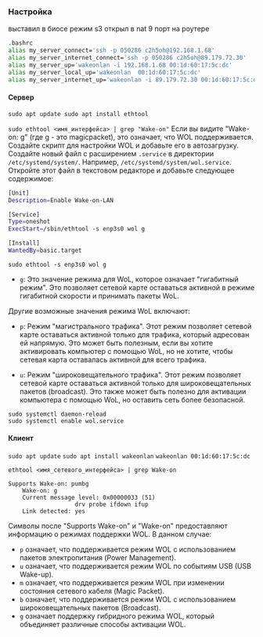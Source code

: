 ### Настройка

выставил в биосе режим s3
открыл в nat 9 порт на роутере

```bash 
.bashrc
alias my_server_connect='ssh -p 050286 c2h5oh@192.168.1.68'
alias my_server_internet_connect='ssh -p 050286 c2h5oh@89.179.72.30'
alias my_server_up='wakeonlan -i 192.168.1.68 00:1d:60:17:5c:dc'
alias my_server_local_up='wakeonlan  00:1d:60:17:5c:dc'
alias my_server_internet_up='wakeonlan -i 89.179.72.30 00:1d:60:17:5c:dc'
```


#### Сервер

`sudo apt update sudo apt install ethtool`

`sudo ethtool <имя_интерфейса> | grep "Wake-on"`
Если вы видите "Wake-on: g" (где g - это magicpacket), это означает, что WOL поддерживается.
Создайте скрипт для настройки WOL и добавьте его в автозагрузку. Создайте новый файл с расширением `.service` в директории `/etc/systemd/system/`. Например, `/etc/systemd/system/wol.service`. Откройте этот файл в текстовом редакторе и добавьте следующее содержимое:
```  sh
[Unit]
Description=Enable Wake-on-LAN

[Service]
Type=oneshot
ExecStart=/sbin/ethtool -s enp3s0 wol g

[Install]
WantedBy=basic.target
```

`sudo ethtool -s enp3s0 wol g` 




- `g`: Это значение режима для WoL, которое означает "гигабитный режим". Это позволяет сетевой карте оставаться активной в режиме гигабитной скорости и принимать пакеты WoL.

Другие возможные значения режима WoL включают:

- `p`: Режим "магистрального трафика". Этот режим позволяет сетевой карте оставаться активной только для трафика, который адресован ей напрямую. Это может быть полезным, если вы хотите активировать компьютер с помощью WoL, но не хотите, чтобы сетевая карта оставалась активной для всего трафика.
    
- `u`: Режим "широковещательного трафика". Этот режим позволяет сетевой карте оставаться активной только для широковещательных пакетов (broadcast). Это также может быть полезно для активации компьютера с помощью WoL, но оставить сеть более безопасной.


```shell
sudo systemctl daemon-reload
sudo systemctl enable wol.service
```

#### Клиент
`sudo apt update`
`sudo apt install wakeonlan`
`wakeonlan 00:1d:60:17:5c:dc`

``` shell
ethtool <имя_сетевого_интерфейса> | grep Wake-on

Supports Wake-on: pumbg
	Wake-on: g
	Current message level: 0x00000033 (51)
			       drv probe ifdown ifup
	Link detected: yes
```

Символы после "Supports Wake-on" и "Wake-on" предоставляют информацию о режимах поддержки WOL. В данном случае:

- `p` означает, что поддерживается режим WOL с использованием пакетов электропитания (Power Management).
- `u` означает, что поддерживается режим WOL по событиям USB (USB Wake-up).
- `m` означает, что поддерживается режим WOL при изменении состояния сетевого кабеля (Magic Packet).
- `b` означает, что поддерживается режим WOL с использованием широковещательных пакетов (Broadcast).
- `g` означает поддержку гибридного режима WOL, который объединяет различные способы активации WOL.